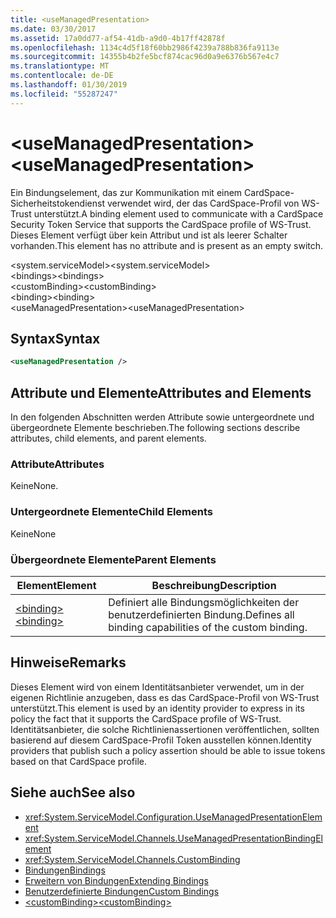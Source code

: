 ```yaml
---
title: <useManagedPresentation>
ms.date: 03/30/2017
ms.assetid: 17a0dd77-af54-41db-a9d0-4b17ff42878f
ms.openlocfilehash: 1134c4d5f18f60bb2986f4239a788b836fa9113e
ms.sourcegitcommit: 14355b4b2fe5bcf874cac96d0a9e6376b567e4c7
ms.translationtype: MT
ms.contentlocale: de-DE
ms.lasthandoff: 01/30/2019
ms.locfileid: "55287247"
---
```

# <a name="usemanagedpresentation"></a><span data-ttu-id="80311-101">\<useManagedPresentation></span><span class="sxs-lookup"><span data-stu-id="80311-101">\<useManagedPresentation></span></span>
<span data-ttu-id="80311-102">Ein Bindungselement, das zur Kommunikation mit einem CardSpace-Sicherheitstokendienst verwendet wird, der das CardSpace-Profil von WS-Trust unterstützt.</span><span class="sxs-lookup"><span data-stu-id="80311-102">A binding element used to communicate with a CardSpace Security Token Service that supports the CardSpace profile of WS-Trust.</span></span> <span data-ttu-id="80311-103">Dieses Element verfügt über kein Attribut und ist als leerer Schalter vorhanden.</span><span class="sxs-lookup"><span data-stu-id="80311-103">This element has no attribute and is present as an empty switch.</span></span>  
  
 <span data-ttu-id="80311-104">\<system.serviceModel></span><span class="sxs-lookup"><span data-stu-id="80311-104">\<system.serviceModel></span></span>  
<span data-ttu-id="80311-105">\<bindings></span><span class="sxs-lookup"><span data-stu-id="80311-105">\<bindings></span></span>  
<span data-ttu-id="80311-106">\<customBinding></span><span class="sxs-lookup"><span data-stu-id="80311-106">\<customBinding></span></span>  
<span data-ttu-id="80311-107">\<binding></span><span class="sxs-lookup"><span data-stu-id="80311-107">\<binding></span></span>  
<span data-ttu-id="80311-108">\<useManagedPresentation></span><span class="sxs-lookup"><span data-stu-id="80311-108">\<useManagedPresentation></span></span>  
  
## <a name="syntax"></a><span data-ttu-id="80311-109">Syntax</span><span class="sxs-lookup"><span data-stu-id="80311-109">Syntax</span></span>  
  
```xml  
<useManagedPresentation />
```  
  
## <a name="attributes-and-elements"></a><span data-ttu-id="80311-110">Attribute und Elemente</span><span class="sxs-lookup"><span data-stu-id="80311-110">Attributes and Elements</span></span>  
 <span data-ttu-id="80311-111">In den folgenden Abschnitten werden Attribute sowie untergeordnete und übergeordnete Elemente beschrieben.</span><span class="sxs-lookup"><span data-stu-id="80311-111">The following sections describe attributes, child elements, and parent elements.</span></span>  
  
### <a name="attributes"></a><span data-ttu-id="80311-112">Attribute</span><span class="sxs-lookup"><span data-stu-id="80311-112">Attributes</span></span>  
 <span data-ttu-id="80311-113">Keine</span><span class="sxs-lookup"><span data-stu-id="80311-113">None.</span></span>  
  
### <a name="child-elements"></a><span data-ttu-id="80311-114">Untergeordnete Elemente</span><span class="sxs-lookup"><span data-stu-id="80311-114">Child Elements</span></span>  
 <span data-ttu-id="80311-115">Keine</span><span class="sxs-lookup"><span data-stu-id="80311-115">None</span></span>  
  
### <a name="parent-elements"></a><span data-ttu-id="80311-116">Übergeordnete Elemente</span><span class="sxs-lookup"><span data-stu-id="80311-116">Parent Elements</span></span>  
  
|<span data-ttu-id="80311-117">Element</span><span class="sxs-lookup"><span data-stu-id="80311-117">Element</span></span>|<span data-ttu-id="80311-118">Beschreibung</span><span class="sxs-lookup"><span data-stu-id="80311-118">Description</span></span>|  
|-------------|-----------------|  
|[<span data-ttu-id="80311-119">\<binding></span><span class="sxs-lookup"><span data-stu-id="80311-119">\<binding></span></span>](../../../../../docs/framework/misc/binding.md)|<span data-ttu-id="80311-120">Definiert alle Bindungsmöglichkeiten der benutzerdefinierten Bindung.</span><span class="sxs-lookup"><span data-stu-id="80311-120">Defines all binding capabilities of the custom binding.</span></span>|  
  
## <a name="remarks"></a><span data-ttu-id="80311-121">Hinweise</span><span class="sxs-lookup"><span data-stu-id="80311-121">Remarks</span></span>  
 <span data-ttu-id="80311-122">Dieses Element wird von einem Identitätsanbieter verwendet, um in der eigenen Richtlinie anzugeben, dass es das CardSpace-Profil von WS-Trust unterstützt.</span><span class="sxs-lookup"><span data-stu-id="80311-122">This element is used by an identity provider to express in its policy the fact that it supports the CardSpace profile of WS-Trust.</span></span> <span data-ttu-id="80311-123">Identitätsanbieter, die solche Richtlinienassertionen veröffentlichen, sollten basierend auf diesem CardSpace-Profil Token ausstellen können.</span><span class="sxs-lookup"><span data-stu-id="80311-123">Identity providers that publish such a policy assertion should be able to issue tokens based on that CardSpace profile.</span></span>  
  
## <a name="see-also"></a><span data-ttu-id="80311-124">Siehe auch</span><span class="sxs-lookup"><span data-stu-id="80311-124">See also</span></span>
- <xref:System.ServiceModel.Configuration.UseManagedPresentationElement>
- <xref:System.ServiceModel.Channels.UseManagedPresentationBindingElement>
- <xref:System.ServiceModel.Channels.CustomBinding>
- [<span data-ttu-id="80311-125">Bindungen</span><span class="sxs-lookup"><span data-stu-id="80311-125">Bindings</span></span>](../../../../../docs/framework/wcf/bindings.md)
- [<span data-ttu-id="80311-126">Erweitern von Bindungen</span><span class="sxs-lookup"><span data-stu-id="80311-126">Extending Bindings</span></span>](../../../../../docs/framework/wcf/extending/extending-bindings.md)
- [<span data-ttu-id="80311-127">Benutzerdefinierte Bindungen</span><span class="sxs-lookup"><span data-stu-id="80311-127">Custom Bindings</span></span>](../../../../../docs/framework/wcf/extending/custom-bindings.md)
- [<span data-ttu-id="80311-128">\<customBinding></span><span class="sxs-lookup"><span data-stu-id="80311-128">\<customBinding></span></span>](../../../../../docs/framework/configure-apps/file-schema/wcf/custombinding.md)
